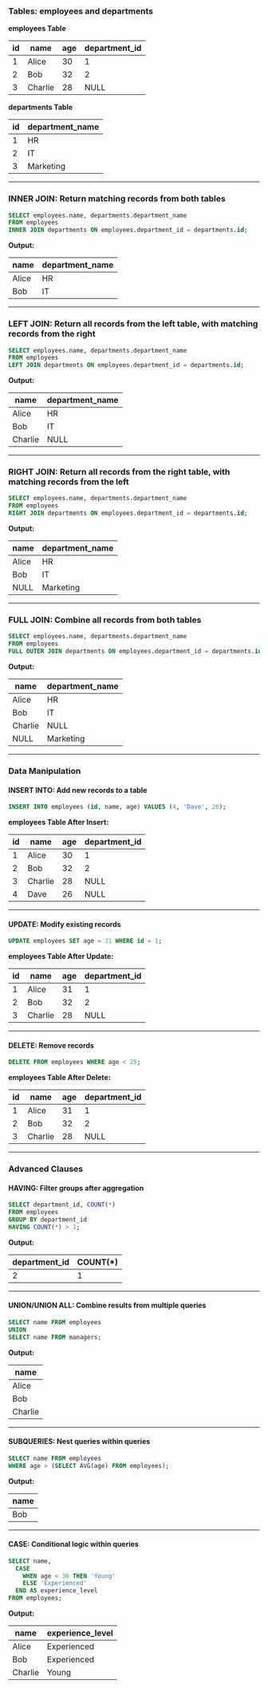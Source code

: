 
### Tables: employees and departments

**employees Table**

| id | name    | age | department_id |
|----|---------|-----|---------------|
| 1  | Alice   | 30  | 1             |
| 2  | Bob     | 32  | 2             |
| 3  | Charlie | 28  | NULL          |

**departments Table**

| id | department_name |
|----|------------------|
| 1  | HR              |
| 2  | IT              |
| 3  | Marketing       |

---

### INNER JOIN: Return matching records from both tables
```sql
SELECT employees.name, departments.department_name 
FROM employees 
INNER JOIN departments ON employees.department_id = departments.id;
```

**Output:**

| name  | department_name |
|-------|------------------|
| Alice | HR              |
| Bob   | IT              |

---

### LEFT JOIN: Return all records from the left table, with matching records from the right
```sql
SELECT employees.name, departments.department_name 
FROM employees 
LEFT JOIN departments ON employees.department_id = departments.id;
```

**Output:**

| name    | department_name |
|---------|------------------|
| Alice   | HR              |
| Bob     | IT              |
| Charlie | NULL            |

---

### RIGHT JOIN: Return all records from the right table, with matching records from the left
```sql
SELECT employees.name, departments.department_name 
FROM employees 
RIGHT JOIN departments ON employees.department_id = departments.id;
```

**Output:**

| name    | department_name |
|---------|------------------|
| Alice   | HR              |
| Bob     | IT              |
| NULL    | Marketing       |

---

### FULL JOIN: Combine all records from both tables
```sql
SELECT employees.name, departments.department_name 
FROM employees 
FULL OUTER JOIN departments ON employees.department_id = departments.id;
```

**Output:**

| name    | department_name |
|---------|------------------|
| Alice   | HR              |
| Bob     | IT              |
| Charlie | NULL            |
| NULL    | Marketing       |

---

### Data Manipulation

#### INSERT INTO: Add new records to a table
```sql
INSERT INTO employees (id, name, age) VALUES (4, 'Dave', 26);
```

**employees Table After Insert:**

| id | name    | age | department_id |
|----|---------|-----|---------------|
| 1  | Alice   | 30  | 1             |
| 2  | Bob     | 32  | 2             |
| 3  | Charlie | 28  | NULL          |
| 4  | Dave    | 26  | NULL          |

---

#### UPDATE: Modify existing records
```sql
UPDATE employees SET age = 31 WHERE id = 1;
```

**employees Table After Update:**

| id | name    | age | department_id |
|----|---------|-----|---------------|
| 1  | Alice   | 31  | 1             |
| 2  | Bob     | 32  | 2             |
| 3  | Charlie | 28  | NULL          |

---

#### DELETE: Remove records
```sql
DELETE FROM employees WHERE age < 25;
```

**employees Table After Delete:**

| id | name    | age | department_id |
|----|---------|-----|---------------|
| 1  | Alice   | 31  | 1             |
| 2  | Bob     | 32  | 2             |
| 3  | Charlie | 28  | NULL          |

---

### Advanced Clauses

#### HAVING: Filter groups after aggregation
```sql
SELECT department_id, COUNT(*) 
FROM employees 
GROUP BY department_id 
HAVING COUNT(*) > 1;
```

**Output:**

| department_id | COUNT(*) |
|---------------|----------|
| 2             | 1        |

---

#### UNION/UNION ALL: Combine results from multiple queries
```sql
SELECT name FROM employees 
UNION 
SELECT name FROM managers;
```

**Output:**

| name    |
|---------|
| Alice   |
| Bob     |
| Charlie |

---

#### SUBQUERIES: Nest queries within queries
```sql
SELECT name FROM employees 
WHERE age > (SELECT AVG(age) FROM employees);
```

**Output:**

| name |
|------|
| Bob  |

---

#### CASE: Conditional logic within queries
```sql
SELECT name, 
  CASE 
    WHEN age < 30 THEN 'Young' 
    ELSE 'Experienced' 
  END AS experience_level 
FROM employees;
```

**Output:**

| name    | experience_level |
|---------|-------------------|
| Alice   | Experienced      |
| Bob     | Experienced      |
| Charlie | Young            |

 
